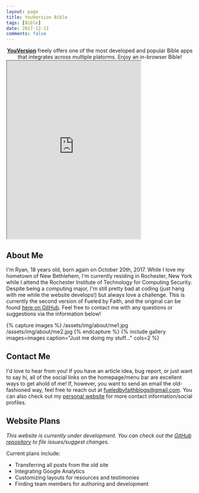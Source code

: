 ```yaml
---
layout: page
title: YouVersion Bible
tags: [Bible]
date: 2017-12-11
comments: false
---
```

    
<center><a href="https://www.youversion.com/"><b>YouVersion</b></a> freely offers one of the most developed and popular Bible apps that integrates across multiple platorms. Enjoy an in-browser Bible!</center>

 <iframe src="https://www.bible.com" height="480" width="360"></iframe>


## About Me

I'm Ryan, 18 years old, born again on October 20th, 2017. While I love my hometown of New Bethlehem, I'm currently residing in Rochester, New York while I attend the Rochester Institute of Technology for Computing Security. Despite being a computing major, I'm still pretty bad at coding (just hang with me while the website develops!) but always love a challenge. This is currently the second version of Fueled by Faith, and the original can be found [here on GitHub](https://github.com/mooer112233/ARCHIVED-Fueled-by-Faith). Feel free to contact me with any questions or suggestions via the information below!  

{% capture images %}
	/assets/img/about/me1.jpg
	/assets/img/about/me2.jpg
{% endcapture %}
{% include gallery images=images caption="Just me doing my stuff..." cols=2 %}

## Contact Me

I'd love to hear from you! If you have an article idea, bug report, or just want to say hi, all of the social links on the homepage/menu bar are excellent ways to get ahold of me! If, however, you want to send an email the old-fashioned way, feel free to reach out at [fueledbyfaithblogs@gmail.com](mailto:fueledbyfaithblogs@gmail.com). You can also check out my [personal website](http://ryanwmoore.me) for more contact information/social profiles.

## Website Plans

*This website is currently under development. You can check out the [GitHub repository](https://github.com/mooer112233/FueledByFaith) to file issues/suggest changes.*

Current plans include:
* Transferring all posts from the old site
* Integrating Google Analytics
* Customizing layouts for resources and testimonies
* Finding team members for authoring and development
